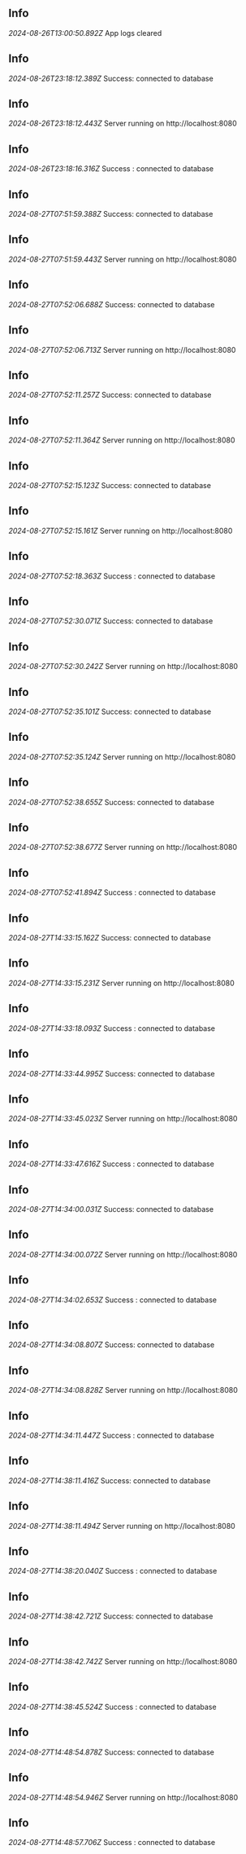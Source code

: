 ## Info
*2024-08-26T13:00:50.892Z*
App logs cleared
## Info
*2024-08-26T23:18:12.389Z*
Success: connected to database
## Info
*2024-08-26T23:18:12.443Z*
Server running on http://localhost:8080
## Info
*2024-08-26T23:18:16.316Z*
Success : connected to database
## Info
*2024-08-27T07:51:59.388Z*
Success: connected to database
## Info
*2024-08-27T07:51:59.443Z*
Server running on http://localhost:8080
## Info
*2024-08-27T07:52:06.688Z*
Success: connected to database
## Info
*2024-08-27T07:52:06.713Z*
Server running on http://localhost:8080
## Info
*2024-08-27T07:52:11.257Z*
Success: connected to database
## Info
*2024-08-27T07:52:11.364Z*
Server running on http://localhost:8080
## Info
*2024-08-27T07:52:15.123Z*
Success: connected to database
## Info
*2024-08-27T07:52:15.161Z*
Server running on http://localhost:8080
## Info
*2024-08-27T07:52:18.363Z*
Success : connected to database
## Info
*2024-08-27T07:52:30.071Z*
Success: connected to database
## Info
*2024-08-27T07:52:30.242Z*
Server running on http://localhost:8080
## Info
*2024-08-27T07:52:35.101Z*
Success: connected to database
## Info
*2024-08-27T07:52:35.124Z*
Server running on http://localhost:8080
## Info
*2024-08-27T07:52:38.655Z*
Success: connected to database
## Info
*2024-08-27T07:52:38.677Z*
Server running on http://localhost:8080
## Info
*2024-08-27T07:52:41.894Z*
Success : connected to database
## Info
*2024-08-27T14:33:15.162Z*
Success: connected to database
## Info
*2024-08-27T14:33:15.231Z*
Server running on http://localhost:8080
## Info
*2024-08-27T14:33:18.093Z*
Success : connected to database
## Info
*2024-08-27T14:33:44.995Z*
Success: connected to database
## Info
*2024-08-27T14:33:45.023Z*
Server running on http://localhost:8080
## Info
*2024-08-27T14:33:47.616Z*
Success : connected to database
## Info
*2024-08-27T14:34:00.031Z*
Success: connected to database
## Info
*2024-08-27T14:34:00.072Z*
Server running on http://localhost:8080
## Info
*2024-08-27T14:34:02.653Z*
Success : connected to database
## Info
*2024-08-27T14:34:08.807Z*
Success: connected to database
## Info
*2024-08-27T14:34:08.828Z*
Server running on http://localhost:8080
## Info
*2024-08-27T14:34:11.447Z*
Success : connected to database
## Info
*2024-08-27T14:38:11.416Z*
Success: connected to database
## Info
*2024-08-27T14:38:11.494Z*
Server running on http://localhost:8080
## Info
*2024-08-27T14:38:20.040Z*
Success : connected to database
## Info
*2024-08-27T14:38:42.721Z*
Success: connected to database
## Info
*2024-08-27T14:38:42.742Z*
Server running on http://localhost:8080
## Info
*2024-08-27T14:38:45.524Z*
Success : connected to database
## Info
*2024-08-27T14:48:54.878Z*
Success: connected to database
## Info
*2024-08-27T14:48:54.946Z*
Server running on http://localhost:8080
## Info
*2024-08-27T14:48:57.706Z*
Success : connected to database
